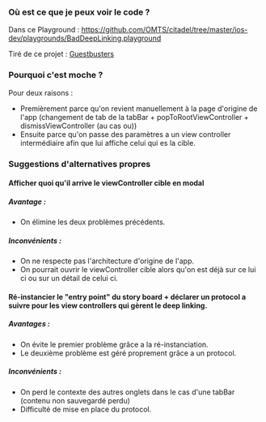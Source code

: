 ### Où est ce que je peux voir le code ?

Dans ce Playground : https://github.com/OMTS/citadel/tree/master/ios-dev/playgrounds/BadDeepLinking.playground 

Tiré de ce projet :  [Guestbusters](https://github.com/OMTS/GuestbustersiOSApp)

### Pourquoi c'est moche ?

Pour deux raisons : 
- Premièrement parce qu'on revient manuellement à la page d'origine de l'app (changement de tab de la tabBar + popToRootViewController + dismissViewController (au cas ou))
- Ensuite parce qu'on passe des paramètres a un view controller intermédiaire afin que lui affiche celui qui es la cible.

### Suggestions d'alternatives propres
#### Afficher quoi qu'il arrive le viewController cible en modal
##### Avantage : 
- On élimine les deux problèmes précédents.

##### Inconvénients : 
- On ne respecte pas l'architecture d'origine de l'app.
- On pourrait ouvrir le viewController cible alors qu'on est déjà sur ce lui ci ou sur un détail de celui ci.

#### Ré-instancier le "entry point" du story board + déclarer un protocol a suivre pour les view controllers qui gèrent le deep linking.
##### Avantages : 
- On évite le premier problème grâce a la ré-instanciation.
- Le deuxième problème est géré proprement grâce a un protocol.

##### Inconvénients : 
- On perd le contexte des autres onglets dans le cas d'une tabBar (contenu non sauvegardé perdu)
- Difficulté de mise en place du protocol.

